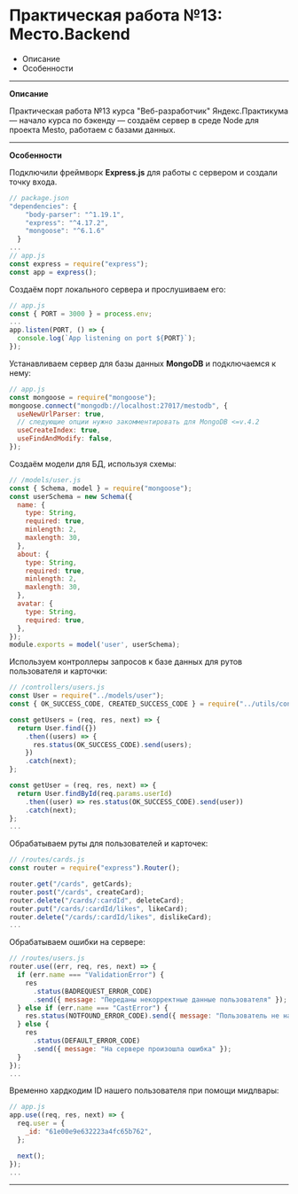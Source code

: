 # Практическая работа №13: Место.Backend

- Описание
- Особенности

---

**Описание**

Практическая работа №13 курса "Веб-разработчик" Яндекс.Практикума — начало курса по бэкенду — создаём сервер в среде Node для проекта Mesto, работаем с базами данных.

---

**Особенности**

Подключили фреймворк **Express.js** для работы с сервером и создали точку входа.

```javascript
// package.json
"dependencies": {
    "body-parser": "^1.19.1",
    "express": "^4.17.2",
    "mongoose": "^6.1.6"
  }
...
// app.js
const express = require("express");
const app = express();
```

Создаём порт локального сервера и прослушиваем его:

```javascript
// app.js
const { PORT = 3000 } = process.env;
...
app.listen(PORT, () => {
  console.log(`App listening on port ${PORT}`);
});
```

Устанавливаем сервер для базы данных **MongoDB** и подключаемся к нему:

```javascript
// app.js
const mongoose = require("mongoose");
mongoose.connect("mongodb://localhost:27017/mestodb", {
  useNewUrlParser: true,
  // следующие опции нужно закомментировать для MongoDB <=v.4.2
  useCreateIndex: true,
  useFindAndModify: false,
});
```

Создаём модели для БД, используя схемы:

```javascript
// /models/user.js
const { Schema, model } = require("mongoose");
const userSchema = new Schema({
  name: {
    type: String,
    required: true,
    minlength: 2,
    maxlength: 30,
  },
  about: {
    type: String,
    required: true,
    minlength: 2,
    maxlength: 30,
  },
  avatar: {
    type: String,
    required: true,
  },
});
module.exports = model('user', userSchema);
```

Используем контроллеры запросов к базе данных для рутов пользователя и карточки:

```javascript
// /controllers/users.js
const User = require("../models/user");
const { OK_SUCCESS_CODE, CREATED_SUCCESS_CODE } = require("../utils/constants");

const getUsers = (req, res, next) => {
  return User.find({})
    .then((users) => {
      res.status(OK_SUCCESS_CODE).send(users);
    })
    .catch(next);
};

const getUser = (req, res, next) => {
  return User.findById(req.params.userId)
    .then((user) => res.status(OK_SUCCESS_CODE).send(user))
    .catch(next);
};
...
```

Обрабатываем руты для пользователей и карточек:

```javascript
// /routes/cards.js
const router = require("express").Router();

router.get("/cards", getCards);
router.post("/cards", createCard);
router.delete("/cards/:cardId", deleteCard);
router.put("/cards/:cardId/likes", likeCard);
router.delete("/cards/:cardId/likes", dislikeCard);
...
```

Обрабатываем ошибки на сервере:

```javascript
// /routes/users.js
router.use((err, req, res, next) => {
  if (err.name === "ValidationError") {
    res
      .status(BADREQUEST_ERROR_CODE)
      .send({ message: "Переданы некорректные данные пользователя" });
  } else if (err.name === "CastError") {
    res.status(NOTFOUND_ERROR_CODE).send({ message: "Пользователь не найден" });
  } else {
    res
      .status(DEFAULT_ERROR_CODE)
      .send({ message: "На сервере произошла ошибка" });
  }
});
...
```

Временно хардкодим ID нашего пользователя при помощи мидлвары:

```javascript
// app.js
app.use((req, res, next) => {
  req.user = {
    _id: "61e00e9e632223a4fc65b762",
  };

  next();
});
...
```

---
